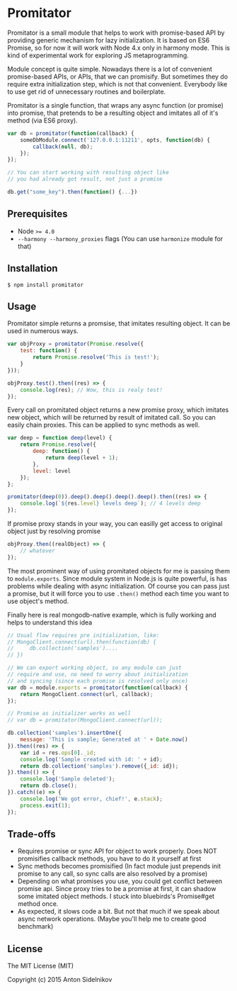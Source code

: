 Promitator
==========

Promitator is a small module that helps to work with promise-based API by providing generic mechanism for lazy initialization. It is based on ES6 Promise, so for now it will work with Node 4.x only in harmony mode. This is kind of experimental work for exploring JS metaprogramming.

Module concept is quite simple. Nowadays there is a lot of convenient promise-based APIs, or APIs, that we can promisify. But sometimes they do require extra initialization step, which is not that convenient. Everybody like to use get rid of unnecessary routines and boilerplate.

Promitator is a single function, that wraps any async function (or promise) into promise, that pretends to be a resulting object and imitates all of it's method (via ES6 proxy).

```javascript
var db = promitator(function(callback) {
    someDbModule.connect('127.0.0.1:11211', opts, function(db) {
        callback(null, db);
    });
});

// You can start working with resulting object like
// you had already got result, not just a promise

db.get("some_key").then(function() {...})
```

## Prerequisites

* Node `>= 4.0`
* `--harmony --harmony_proxies` flags (You can use `harmonize` module for that)

## Installation

```
$ npm install promitator
```

## Usage

Promitator simple returns a promsise, that imitates resulting object. It can be used in numerous ways.

```javascript
var objProxy = promitator(Promise.resolve({
    test: function() {
        return Promise.resolve('This is test!');
    }
}));

objProxy.test().then((res) => {
    console.log(res); // Wow, this is realy test!
});
```

Every call on promitated object returns a new promise proxy, which imitates new object, which will be returned by result of imitated call. So you can easily chain proxies. This can be applied to sync methods as well.

```javascript
var deep = function deep(level) {
    return Promise.resolve({
        deep: function() {
            return deep(level + 1);
        },
        level: level
    });
};

promitator(deep(0)).deep().deep().deep().deep().then((res) => {
    console.log(`${res.level} levels deep`); // 4 levels deep
});
```

If promise proxy stands in your way, you can easilly get access to original object just by resolving promise

```javascript
objProxy.then((realObject) => {
    // whatever
});
```
The most prominent way of using promitated objects for me is passing them to `module.exports`. Since module system in Node.js is quite powerful, is has problems while dealing with async initialization. Of course you can pass just a promise, but it will force you to use `.then()` method each time you want to use object's method.

Finally here is real mongodb-native example, which is fully working and helps to understand this idea

```javascript
// Usual flow requires pre initialization, like:
// MongoClient.connect(url).then(function(db) {
//     db.collection('samples')....
// })

// We can export working object, so any module can just
// require and use, no need to worry about initialization
// and syncing (since each promise is resolved only once)
var db = module.exports = promitator(function(callback) {
    return MongoClient.connect(url, callback);
});

// Promise as initializer works as well
// var db = promitator(MongoClient.connect(url));

db.collection('samples').insertOne({
    message: 'This is sample; Generated at ' + Date.now()
}).then((res) => {
    var id = res.ops[0]._id;
    console.log('Sample created with id: ' + id);
    return db.collection('samples').remove({_id: id});
}).then(() => {
    console.log('Sample deleted');
    return db.close();
}).catch((e) => {
    console.log('We got error, chief!', e.stack);
    process.exit(1);
});
```
## Trade-offs

* Requires promise or sync API for object to work properly. Does NOT promisifies callback methods, you have to do it yourself at first
* Sync methods becomes promisified (In fact module just prepends init promise to any call, so sync calls are also resolved by a promise)
* Depending on what promises you use, you could get conflict between promise api. Since proxy tries to be a promise at first, it can shadow some imitated object methods. I stuck into bluebirds's Promise#get method once.
* As expected, it slows code a bit. But not that much if we speak about async network operations. (Maybe you'll help me to create good benchmark)

## License

The MIT License (MIT)

Copyright (c) 2015 Anton Sidelnikov

